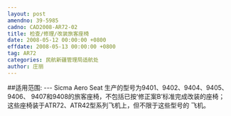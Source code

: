 ```yaml
---
layout: post
amendno: 39-5985
cadno: CAD2008-AR72-02
title: 检查/修理/改装旅客座椅
date: 2008-05-12 00:00:00 +0800
effdate: 2008-05-13 00:00:00 +0800
tag: AR72
categories: 民航新疆管理局适航处
author: 庄丽
---
```


##适用范围:
--- Sicma Aero Seat 生产的型号为9401、9402、9404、9405、9406、
9407和9408的旅客座椅，不包括已按‘修正案B’标准完成改装的座椅；
这些座椅装于ATR72、ATR42型系列飞机上，但不限于这些型号的
飞机。

